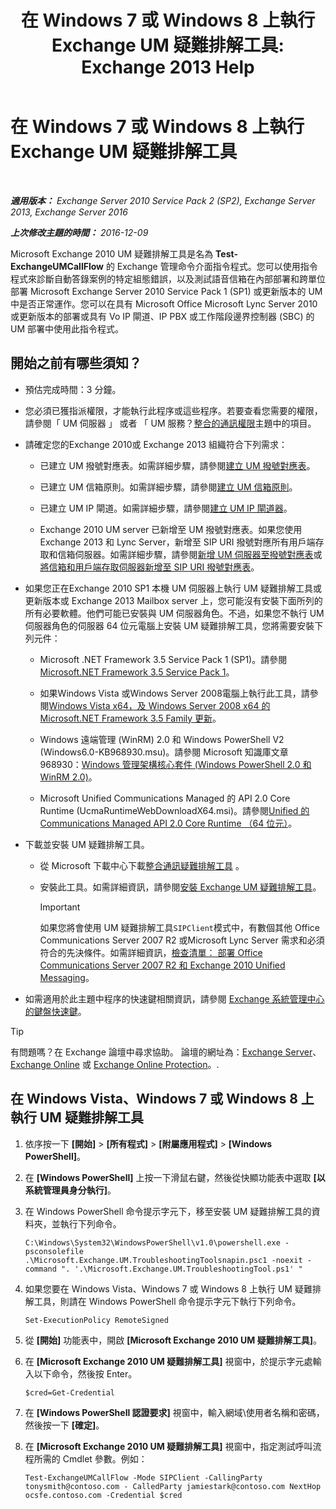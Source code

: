﻿---
title: '在 Windows 7 或 Windows 8 上執行 Exchange UM 疑難排解工具: Exchange 2013 Help'
TOCTitle: 在 Windows 7 或 Windows 8 上執行 Exchange UM 疑難排解工具
ms:assetid: 98d6869d-ee4a-4088-849d-ef75b0f5d932
ms:mtpsurl: https://technet.microsoft.com/zh-tw/library/Ff851872(v=EXCHG.150)
ms:contentKeyID: 56271551
ms.date: 05/21/2018
mtps_version: v=EXCHG.150
ms.translationtype: MT
---

# 在 Windows 7 或 Windows 8 上執行 Exchange UM 疑難排解工具

 

_**適用版本：** Exchange Server 2010 Service Pack 2 (SP2), Exchange Server 2013, Exchange Server 2016_

_**上次修改主題的時間：** 2016-12-09_

Microsoft Exchange 2010 UM 疑難排解工具是名為 **Test-ExchangeUMCallFlow** 的 Exchange 管理命令介面指令程式。您可以使用指令程式來診斷自動答錄案例的特定組態錯誤，以及測試語音信箱在內部部署和跨單位部署 Microsoft Exchange Server 2010 Service Pack 1 (SP1) 或更新版本的 UM 中是否正常運作。您可以在具有 Microsoft Office Microsoft Lync Server 2010 或更新版本的部署或具有 Vo IP 閘道、IP PBX 或工作階段邊界控制器 (SBC) 的 UM 部署中使用此指令程式。

## 開始之前有哪些須知？

  - 預估完成時間：3 分鐘。

  - 您必須已獲指派權限，才能執行此程序或這些程序。若要查看您需要的權限，請參閱「 UM 伺服器 」 或者 「 UM 服務？[整合的通訊權限](unified-messaging-permissions-exchange-2013-help.md)主題中的項目。

  - 請確定您的Exchange 2010或 Exchange 2013 組織符合下列需求：
    
      - 已建立 UM 撥號對應表。如需詳細步驟，請參閱[建立 UM 撥號對應表](https://docs.microsoft.com/zh-tw/exchange/voice-mail-unified-messaging/connect-voice-mail-system/create-um-dial-plan)。
    
      - 已建立 UM 信箱原則。如需詳細步驟，請參閱[建立 UM 信箱原則](https://docs.microsoft.com/zh-tw/exchange/voice-mail-unified-messaging/set-up-voice-mail/create-um-mailbox-policy)。
    
      - 已建立 UM IP 閘道。如需詳細步驟，請參閱[建立 UM IP 閘道器](https://docs.microsoft.com/zh-tw/exchange/voice-mail-unified-messaging/connect-voice-mail-system/create-um-ip-gateway)。
    
      - Exchange 2010 UM server 已新增至 UM 撥號對應表。如果您使用 Exchange 2013 和 Lync Server，新增至 SIP URI 撥號對應所有用戶端存取和信箱伺服器。如需詳細步驟，請參閱[新增 UM 伺服器至撥號對應表](https://go.microsoft.com/fwlink/p/?linkid=313051)或[將信箱和用戶端存取伺服器新增至 SIP URI 撥號對應表](add-mailbox-and-client-access-servers-to-a-sip-uri-dial-plan-exchange-2013-help.md)。

  - 如果您正在Exchange 2010 SP1 本機 UM 伺服器上執行 UM 疑難排解工具或更新版本或 Exchange 2013 Mailbox server 上，您可能沒有安裝下面所列的所有必要軟體。他們可能已安裝與 UM 伺服器角色。不過，如果您不執行 UM 伺服器角色的伺服器 64 位元電腦上安裝 UM 疑難排解工具，您將需要安裝下列元件：
    
      - Microsoft .NET Framework 3.5 Service Pack 1 (SP1)。請參閱[Microsoft.NET Framework 3.5 Service Pack 1](https://go.microsoft.com/fwlink/p/?linkid=152380)。
    
      - 如果Windows Vista 或Windows Server 2008電腦上執行此工具，請參閱[Windows Vista x64，及 Windows Server 2008 x64 的 Microsoft.NET Framework 3.5 Family 更新](https://go.microsoft.com/fwlink/p/?linkid=178998)。
    
      - Windows 遠端管理 (WinRM) 2.0 和 Windows PowerShell V2 (Windows6.0-KB968930.msu)。請參閱 Microsoft 知識庫文章 968930：[Windows 管理架構核心套件 (Windows PowerShell 2.0 和 WinRM 2.0)](http://go.microsoft.com/fwlink/p/?linkid=3052&kbid=968930)。
    
      - Microsoft Unified Communications Managed 的 API 2.0 Core Runtime (UcmaRuntimeWebDownloadX64.msi)。請參閱[Unified 的 Communications Managed API 2.0 Core Runtime （64 位元）](https://go.microsoft.com/fwlink/p/?linkid=198175)。

  - 下載並安裝 UM 疑難排解工具。
    
      - 從 Microsoft 下載中心下載[整合通訊疑難排解工具](https://go.microsoft.com/fwlink/p/?linkid=182625) 。
    
      - 安裝此工具。如需詳細資訊，請參閱[安裝 Exchange UM 疑難排解工具](install-the-exchange-um-troubleshooting-tool-exchange-2013-help.md)。
        
        > [!IMPORTANT]  
        > 如果您將會使用 UM 疑難排解工具<code>SIPClient</code>模式中，有數個其他 Office Communications Server 2007 R2 或Microsoft Lync Server 需求和必須符合的先決條件。如需詳細資訊，<a href="https://go.microsoft.com/fwlink/p/?linkid=311961">檢查清單： 部署 Office Communications Server 2007 R2 和 Exchange 2010 Unified Messaging</a>。


  - 如需適用於此主題中程序的快速鍵相關資訊，請參閱 [Exchange 系統管理中心的鍵盤快速鍵](keyboard-shortcuts-in-the-exchange-admin-center-exchange-online-protection-help.md)。


> [!TIP]  
> 有問題嗎？在 Exchange 論壇中尋求協助。 論壇的網址為：<a href="https://go.microsoft.com/fwlink/p/?linkid=60612">Exchange Server</a>、 <a href="https://go.microsoft.com/fwlink/p/?linkid=267542">Exchange Online</a> 或 <a href="https://go.microsoft.com/fwlink/p/?linkid=285351">Exchange Online Protection</a>。.




## 在 Windows Vista、Windows 7 或 Windows 8 上執行 UM 疑難排解工具

1.  依序按一下 **\[開始\]** \> **\[所有程式\]** \> **\[附屬應用程式\]** \> **\[Windows PowerShell\]**。

2.  在 **\[Windows PowerShell\]** 上按一下滑鼠右鍵，然後從快顯功能表中選取 **\[以系統管理員身分執行\]**。

3.  在 Windows PowerShell 命令提示字元下，移至安裝 UM 疑難排解工具的資料夾，並執行下列命令。
    
        C:\Windows\System32\WindowsPowerShell\v1.0\powershell.exe -psconsolefile .\Microsoft.Exchange.UM.TroubleshootingToolsnapin.psc1 -noexit -command ". '.\Microsoft.Exchange.UM.TroubleshootingTool.ps1' "

4.  如果您要在 Windows Vista、Windows 7 或 Windows 8 上執行 UM 疑難排解工具，則請在 Windows PowerShell 命令提示字元下執行下列命令。
    
        Set-ExecutionPolicy RemoteSigned

5.  從 **\[開始\]** 功能表中，開啟 **\[Microsoft Exchange 2010 UM 疑難排解工具\]**。

6.  在 **\[Microsoft Exchange 2010 UM 疑難排解工具\]** 視窗中，於提示字元處輸入以下命令，然後按 Enter。
    
        $cred=Get-Credential

7.  在 **\[Windows PowerShell 認證要求\]** 視窗中，輸入網域\\使用者名稱和密碼，然後按一下 **\[確定\]**。

8.  在 **\[Microsoft Exchange 2010 UM 疑難排解工具\]** 視窗中，指定測試呼叫流程所需的 Cmdlet 參數。例如：
    
        Test-ExchangeUMCallFlow -Mode SIPClient -CallingParty tonysmith@contoso.com - CalledParty jamiestark@contoso.com NextHop ocsfe.contoso.com -Credential $cred

